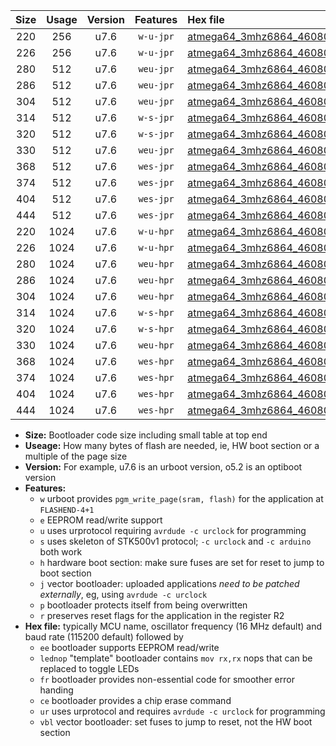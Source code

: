 |Size|Usage|Version|Features|Hex file|
|:-:|:-:|:-:|:-:|:--|
|220|256|u7.6|`w-u-jpr`|[atmega64_3mhz6864_460800bps_ur_vbl.hex](https://raw.githubusercontent.com/stefanrueger/urboot/main/atmega64_3mhz6864_460800bps_ur_vbl.hex)|
|226|256|u7.6|`w-u-jpr`|[atmega64_3mhz6864_460800bps_lednop_ur_vbl.hex](https://raw.githubusercontent.com/stefanrueger/urboot/main/atmega64_3mhz6864_460800bps_lednop_ur_vbl.hex)|
|280|512|u7.6|`weu-jpr`|[atmega64_3mhz6864_460800bps_ee_ur_vbl.hex](https://raw.githubusercontent.com/stefanrueger/urboot/main/atmega64_3mhz6864_460800bps_ee_ur_vbl.hex)|
|286|512|u7.6|`weu-jpr`|[atmega64_3mhz6864_460800bps_ee_lednop_ur_vbl.hex](https://raw.githubusercontent.com/stefanrueger/urboot/main/atmega64_3mhz6864_460800bps_ee_lednop_ur_vbl.hex)|
|304|512|u7.6|`weu-jpr`|[atmega64_3mhz6864_460800bps_ee_lednop_fr_ur_vbl.hex](https://raw.githubusercontent.com/stefanrueger/urboot/main/atmega64_3mhz6864_460800bps_ee_lednop_fr_ur_vbl.hex)|
|314|512|u7.6|`w-s-jpr`|[atmega64_3mhz6864_460800bps_vbl.hex](https://raw.githubusercontent.com/stefanrueger/urboot/main/atmega64_3mhz6864_460800bps_vbl.hex)|
|320|512|u7.6|`w-s-jpr`|[atmega64_3mhz6864_460800bps_lednop_vbl.hex](https://raw.githubusercontent.com/stefanrueger/urboot/main/atmega64_3mhz6864_460800bps_lednop_vbl.hex)|
|330|512|u7.6|`weu-jpr`|[atmega64_3mhz6864_460800bps_ee_lednop_fr_ce_ur_vbl.hex](https://raw.githubusercontent.com/stefanrueger/urboot/main/atmega64_3mhz6864_460800bps_ee_lednop_fr_ce_ur_vbl.hex)|
|368|512|u7.6|`wes-jpr`|[atmega64_3mhz6864_460800bps_ee_vbl.hex](https://raw.githubusercontent.com/stefanrueger/urboot/main/atmega64_3mhz6864_460800bps_ee_vbl.hex)|
|374|512|u7.6|`wes-jpr`|[atmega64_3mhz6864_460800bps_ee_lednop_vbl.hex](https://raw.githubusercontent.com/stefanrueger/urboot/main/atmega64_3mhz6864_460800bps_ee_lednop_vbl.hex)|
|404|512|u7.6|`wes-jpr`|[atmega64_3mhz6864_460800bps_ee_lednop_fr_vbl.hex](https://raw.githubusercontent.com/stefanrueger/urboot/main/atmega64_3mhz6864_460800bps_ee_lednop_fr_vbl.hex)|
|444|512|u7.6|`wes-jpr`|[atmega64_3mhz6864_460800bps_ee_lednop_fr_ce_vbl.hex](https://raw.githubusercontent.com/stefanrueger/urboot/main/atmega64_3mhz6864_460800bps_ee_lednop_fr_ce_vbl.hex)|
|220|1024|u7.6|`w-u-hpr`|[atmega64_3mhz6864_460800bps_ur.hex](https://raw.githubusercontent.com/stefanrueger/urboot/main/atmega64_3mhz6864_460800bps_ur.hex)|
|226|1024|u7.6|`w-u-hpr`|[atmega64_3mhz6864_460800bps_lednop_ur.hex](https://raw.githubusercontent.com/stefanrueger/urboot/main/atmega64_3mhz6864_460800bps_lednop_ur.hex)|
|280|1024|u7.6|`weu-hpr`|[atmega64_3mhz6864_460800bps_ee_ur.hex](https://raw.githubusercontent.com/stefanrueger/urboot/main/atmega64_3mhz6864_460800bps_ee_ur.hex)|
|286|1024|u7.6|`weu-hpr`|[atmega64_3mhz6864_460800bps_ee_lednop_ur.hex](https://raw.githubusercontent.com/stefanrueger/urboot/main/atmega64_3mhz6864_460800bps_ee_lednop_ur.hex)|
|304|1024|u7.6|`weu-hpr`|[atmega64_3mhz6864_460800bps_ee_lednop_fr_ur.hex](https://raw.githubusercontent.com/stefanrueger/urboot/main/atmega64_3mhz6864_460800bps_ee_lednop_fr_ur.hex)|
|314|1024|u7.6|`w-s-hpr`|[atmega64_3mhz6864_460800bps.hex](https://raw.githubusercontent.com/stefanrueger/urboot/main/atmega64_3mhz6864_460800bps.hex)|
|320|1024|u7.6|`w-s-hpr`|[atmega64_3mhz6864_460800bps_lednop.hex](https://raw.githubusercontent.com/stefanrueger/urboot/main/atmega64_3mhz6864_460800bps_lednop.hex)|
|330|1024|u7.6|`weu-hpr`|[atmega64_3mhz6864_460800bps_ee_lednop_fr_ce_ur.hex](https://raw.githubusercontent.com/stefanrueger/urboot/main/atmega64_3mhz6864_460800bps_ee_lednop_fr_ce_ur.hex)|
|368|1024|u7.6|`wes-hpr`|[atmega64_3mhz6864_460800bps_ee.hex](https://raw.githubusercontent.com/stefanrueger/urboot/main/atmega64_3mhz6864_460800bps_ee.hex)|
|374|1024|u7.6|`wes-hpr`|[atmega64_3mhz6864_460800bps_ee_lednop.hex](https://raw.githubusercontent.com/stefanrueger/urboot/main/atmega64_3mhz6864_460800bps_ee_lednop.hex)|
|404|1024|u7.6|`wes-hpr`|[atmega64_3mhz6864_460800bps_ee_lednop_fr.hex](https://raw.githubusercontent.com/stefanrueger/urboot/main/atmega64_3mhz6864_460800bps_ee_lednop_fr.hex)|
|444|1024|u7.6|`wes-hpr`|[atmega64_3mhz6864_460800bps_ee_lednop_fr_ce.hex](https://raw.githubusercontent.com/stefanrueger/urboot/main/atmega64_3mhz6864_460800bps_ee_lednop_fr_ce.hex)|

- **Size:** Bootloader code size including small table at top end
- **Useage:** How many bytes of flash are needed, ie, HW boot section or a multiple of the page size
- **Version:** For example, u7.6 is an urboot version, o5.2 is an optiboot version
- **Features:**
  + `w` urboot provides `pgm_write_page(sram, flash)` for the application at `FLASHEND-4+1`
  + `e` EEPROM read/write support
  + `u` uses urprotocol requiring `avrdude -c urclock` for programming
  + `s` uses skeleton of STK500v1 protocol; `-c urclock` and `-c arduino` both work
  + `h` hardware boot section: make sure fuses are set for reset to jump to boot section
  + `j` vector bootloader: uploaded applications *need to be patched externally*, eg, using `avrdude -c urclock`
  + `p` bootloader protects itself from being overwritten
  + `r` preserves reset flags for the application in the register R2
- **Hex file:** typically MCU name, oscillator frequency (16 MHz default) and baud rate (115200 default) followed by
  + `ee` bootloader supports EEPROM read/write
  + `lednop` "template" bootloader contains `mov rx,rx` nops that can be replaced to toggle LEDs
  + `fr` bootloader provides non-essential code for smoother error handing
  + `ce` bootloader provides a chip erase command
  + `ur` uses urprotocol and requires `avrdude -c urclock` for programming
  + `vbl` vector bootloader: set fuses to jump to reset, not the HW boot section
